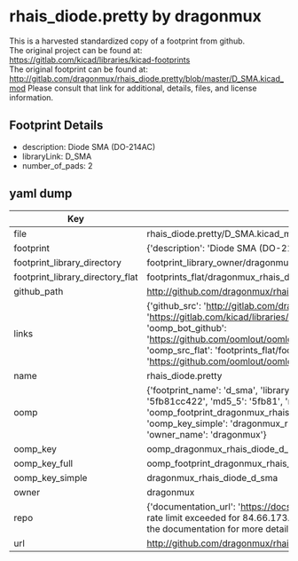 # rhais_diode.pretty by dragonmux  
This is a harvested standardized copy of a footprint from github.  
The original project can be found at:  
https://gitlab.com/kicad/libraries/kicad-footprints  
The original footprint can be found at:
http://gitlab.com/dragonmux/rhais_diode.pretty/blob/master/D_SMA.kicad_mod
Please consult that link for additional, details, files, and license information.  
## Footprint Details
* description: Diode SMA (DO-214AC)  
* libraryLink: D_SMA  
* number_of_pads: 2  
## yaml dump  
| Key | Value |  
| --- | --- |  
| file | rhais_diode.pretty/D_SMA.kicad_mod |  
| footprint | {'description': 'Diode SMA (DO-214AC)', 'libraryLink': 'D_SMA', 'number_of_pads': 2} |  
| footprint_library_directory | footprint_library_owner/dragonmux_rhais_diode.pretty |  
| footprint_library_directory_flat | footprints_flat/dragonmux_rhais_diode_d_sma/working |  
| github_path | http://github.com/dragonmux/rhais_diode.pretty/blob/master/D_SMA.kicad_mod |  
| links | {'github_src': 'http://gitlab.com/dragonmux/rhais_diode.pretty/blob/master/D_SMA.kicad_mod', 'github_src_repo': 'https://gitlab.com/kicad/libraries/kicad-footprints', 'oomp_bot': 'footprints/dragonmux_rhais_diode_d_sma/working', 'oomp_bot_github': 'https://github.com/oomlout/oomlout_oomp_footprint_bot/tree/main/footprints/dragonmux_rhais_diode_d_sma/working', 'oomp_src_flat': 'footprints_flat/footprints_flat/dragonmux_rhais_diode_d_sma/working', 'oomp_src_flat_github': 'https://github.com/oomlout/oomlout_oomp_footprint_src/tree/main/footprints_flat/dragonmux_rhais_diode_d_sma/working'} |  
| name | rhais_diode.pretty |  
| oomp | {'footprint_name': 'd_sma', 'library_name': 'rhais_diode', 'md5': '5fb81cc422c276cf1c54877d64105a64', 'md5_10': '5fb81cc422', 'md5_5': '5fb81', 'md5_6': '5fb81c', 'oomp_key': 'oomp_dragonmux_rhais_diode_d_sma', 'oomp_key_extra': 'oomp_footprint_dragonmux_rhais_diode_d_sma', 'oomp_key_full': 'oomp_footprint_dragonmux_rhais_diode_d_sma_5fb81c', 'oomp_key_simple': 'dragonmux_rhais_diode_d_sma', 'original_filename': 'rhais_diode.pretty/D_SMA.kicad_mod', 'owner_name': 'dragonmux'} |  
| oomp_key | oomp_dragonmux_rhais_diode_d_sma |  
| oomp_key_full | oomp_footprint_dragonmux_rhais_diode_d_sma |  
| oomp_key_simple | dragonmux_rhais_diode_d_sma |  
| owner | dragonmux |  
| repo | {'documentation_url': 'https://docs.github.com/rest/overview/resources-in-the-rest-api#rate-limiting', 'message': "API rate limit exceeded for 84.66.173.59. (But here's the good news: Authenticated requests get a higher rate limit. Check out the documentation for more details.)"} |  
| url | http://github.com/dragonmux/rhais_diode.pretty |  

